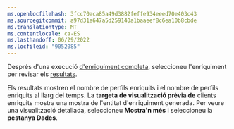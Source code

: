 ```yaml
---
ms.openlocfilehash: 3fcc70aca85a49d3882feffe934eeed70e403c43
ms.sourcegitcommit: a97d31a647a5d259140a1baaeef8c6ea10b8cbde
ms.translationtype: MT
ms.contentlocale: ca-ES
ms.lasthandoff: 06/29/2022
ms.locfileid: "9052085"
---
```

Després d'una execució [d'enriquiment completa](../enrichment-hub.md#run-or-refresh-enrichments), seleccioneu l'enriquiment per revisar els [resultats](../enrichment-hub.md#view-enrichment-results). 

Els resultats mostren el nombre de perfils enriquits i el nombre de perfils enriquits al llarg del temps. La **targeta de visualització prèvia de** clients enriquits mostra una mostra de l'entitat d'enriquiment generada. Per veure una visualització detallada, seleccioneu **Mostra'n més** i seleccioneu la **pestanya Dades**.
